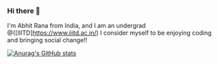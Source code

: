 ### Hi there 👋

I'm Abhit Rana from India, and I am an undergrad @([IIITD]https://www.iiitd.ac.in/)
I consider myself to be enjoying coding and bringing social change!!

[![Anurag's GitHub stats](https://github-readme-stats.vercel.app/api?username=abh)](https://github.com/abhit-rana/github-readme-stats)
